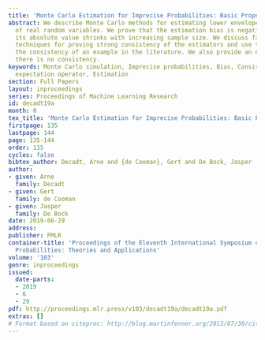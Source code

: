 ```yaml
---
title: 'Monte Carlo Estimation for Imprecise Probabilities: Basic Properties'
abstract: We describe Monte Carlo methods for estimating lower envelopes of expectations
  of real random variables. We prove that the estimation bias is negative and that
  its absolute value shrinks with increasing sample size. We discuss fairly practical
  techniques for proving strong consistency of the estimators and use these to prove
  the consistency of an example in the literature. We also provide an example where
  there is no consistency.
keywords: Monte Carlo simulation, Imprecise probabilities, Bias, Consistency, Lower
  expectation operator, Estimation
section: Full Papers
layout: inproceedings
series: Proceedings of Machine Learning Research
id: decadt19a
month: 0
tex_title: 'Monte Carlo Estimation for Imprecise Probabilities: Basic Properties'
firstpage: 135
lastpage: 144
page: 135-144
order: 135
cycles: false
bibtex_author: Decadt, Arne and {de Cooman}, Gert and De Bock, Jasper
author:
- given: Arne
  family: Decadt
- given: Gert
  family: de Cooman
- given: Jasper
  family: De Bock
date: 2019-06-29
address: 
publisher: PMLR
container-title: 'Proceedings of the Eleventh International Symposium on Imprecise
  Probabilities: Theories and Applications'
volume: '103'
genre: inproceedings
issued:
  date-parts:
  - 2019
  - 6
  - 29
pdf: http://proceedings.mlr.press/v103/decadt19a/decadt19a.pdf
extras: []
# Format based on citeproc: http://blog.martinfenner.org/2013/07/30/citeproc-yaml-for-bibliographies/
---
```

